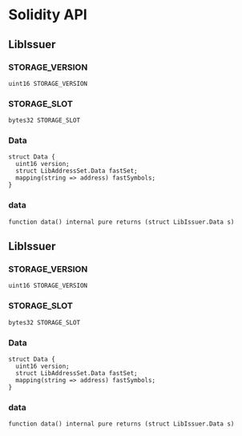 # Solidity API

## LibIssuer

### STORAGE_VERSION

```solidity
uint16 STORAGE_VERSION
```

### STORAGE_SLOT

```solidity
bytes32 STORAGE_SLOT
```

### Data

```solidity
struct Data {
  uint16 version;
  struct LibAddressSet.Data fastSet;
  mapping(string => address) fastSymbols;
}
```

### data

```solidity
function data() internal pure returns (struct LibIssuer.Data s)
```

## LibIssuer

### STORAGE_VERSION

```solidity
uint16 STORAGE_VERSION
```

### STORAGE_SLOT

```solidity
bytes32 STORAGE_SLOT
```

### Data

```solidity
struct Data {
  uint16 version;
  struct LibAddressSet.Data fastSet;
  mapping(string => address) fastSymbols;
}
```

### data

```solidity
function data() internal pure returns (struct LibIssuer.Data s)
```

